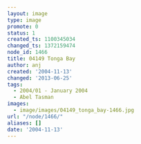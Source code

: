 ```yaml
---
layout: image
type: image
promote: 0
status: 1
created_ts: 1100345034
changed_ts: 1372159474
node_id: 1466
title: 04149 Tonga Bay
author: anj
created: '2004-11-13'
changed: '2013-06-25'
tags:
  - 2004/01 - January 2004
  - Abel Tasman
images:
  - image/images/04149_tonga_bay-1466.jpg
url: "/node/1466/"
aliases: []
date: '2004-11-13'
---
```


